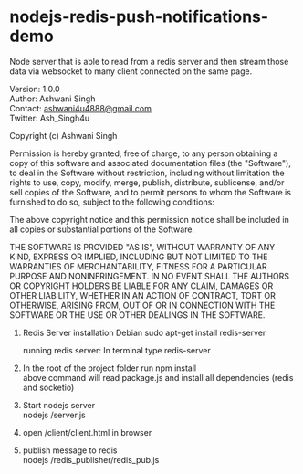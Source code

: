 nodejs-redis-push-notifications-demo
====================================

Node server that is able to read from a redis server and then stream those data via websocket to many client connected on the same page.



 Version:     1.0.0<br>
 Author:      Ashwani Singh<br>
 Contact:     ashwani4u4888@gmail.com<br>
 Twitter:     Ash_Singh4u<br>

 Copyright (c) Ashwani Singh

 Permission is hereby granted, free of charge, to any person
 obtaining a copy of this software and associated documentation
 files (the "Software"), to deal in the Software without
 restriction, including without limitation the rights to use,
 copy, modify, merge, publish, distribute, sublicense, and/or sell
 copies of the Software, and to permit persons to whom the
 Software is furnished to do so, subject to the following
 conditions:

 The above copyright notice and this permission notice shall be
 included in all copies or substantial portions of the Software.

 THE SOFTWARE IS PROVIDED "AS IS", WITHOUT WARRANTY OF ANY KIND,
 EXPRESS OR IMPLIED, INCLUDING BUT NOT LIMITED TO THE WARRANTIES
 OF MERCHANTABILITY, FITNESS FOR A PARTICULAR PURPOSE AND
 NONINFRINGEMENT. IN NO EVENT SHALL THE AUTHORS OR COPYRIGHT
 HOLDERS BE LIABLE FOR ANY CLAIM, DAMAGES OR OTHER LIABILITY,
 WHETHER IN AN ACTION OF CONTRACT, TORT OR OTHERWISE, ARISING
 FROM, OUT OF OR IN CONNECTION WITH THE SOFTWARE OR THE USE OR
 OTHER DEALINGS IN THE SOFTWARE.

1. Redis Server installation 
    Debian
    sudo apt-get install redis-server
    
    running redis server:
    In terminal type redis-server


2. In the root of the project folder run
    npm install <br>
    above command will read package.js and install all dependencies (redis and socketio)
    
3. Start nodejs server <br>
   nodejs <root>/server.js
   
4. open  <root>/client/client.html in browser

5. publish message to redis <br>
    nodejs /redis_publisher/redis_pub.js
